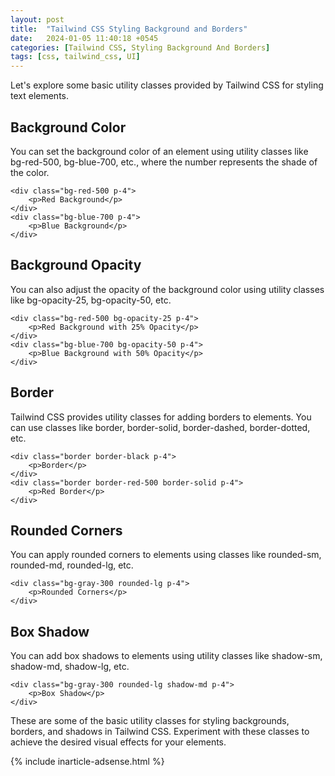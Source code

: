 ```yaml
---
layout: post
title:  "Tailwind CSS Styling Background and Borders"
date:   2024-01-05 11:40:18 +0545
categories: [Tailwind CSS, Styling Background And Borders]
tags: [css, tailwind_css, UI]
---
```


Let's explore some basic utility classes provided by Tailwind CSS for styling text elements.

## Background Color

You can set the background color of an element using utility classes like bg-red-500, bg-blue-700, etc., where the number represents the shade of the color.

```
<div class="bg-red-500 p-4">
    <p>Red Background</p>
</div>
<div class="bg-blue-700 p-4">
    <p>Blue Background</p>
</div>
```

## Background Opacity

You can also adjust the opacity of the background color using utility classes like bg-opacity-25, bg-opacity-50, etc.

```
<div class="bg-red-500 bg-opacity-25 p-4">
    <p>Red Background with 25% Opacity</p>
</div>
<div class="bg-blue-700 bg-opacity-50 p-4">
    <p>Blue Background with 50% Opacity</p>
</div>
```

## Border

Tailwind CSS provides utility classes for adding borders to elements. You can use classes like border, border-solid, border-dashed, border-dotted, etc.

```
<div class="border border-black p-4">
    <p>Border</p>
</div>
<div class="border border-red-500 border-solid p-4">
    <p>Red Border</p>
</div>
```

## Rounded Corners

You can apply rounded corners to elements using classes like rounded-sm, rounded-md, rounded-lg, etc.

```
<div class="bg-gray-300 rounded-lg p-4">
    <p>Rounded Corners</p>
</div>
```

## Box Shadow

You can add box shadows to elements using utility classes like shadow-sm, shadow-md, shadow-lg, etc.

```
<div class="bg-gray-300 rounded-lg shadow-md p-4">
    <p>Box Shadow</p>
</div>
```

These are some of the basic utility classes for styling backgrounds, borders, and shadows in Tailwind CSS. Experiment with these classes to achieve the desired visual effects for your elements.

{% include inarticle-adsense.html %}